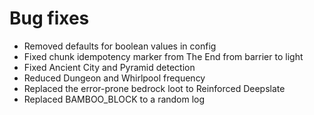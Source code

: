 # Bug fixes
* Removed defaults for boolean values in config
* Fixed chunk idempotency marker from The End from barrier to light 
* Fixed Ancient City and Pyramid detection
* Reduced Dungeon and Whirlpool frequency
* Replaced the error-prone bedrock loot to Reinforced Deepslate
* Replaced BAMBOO_BLOCK to a random log